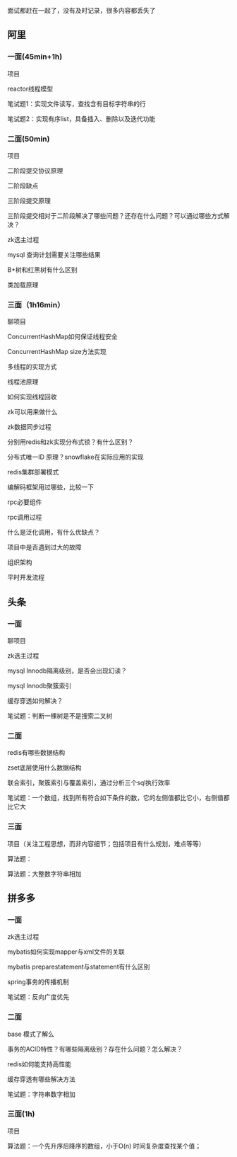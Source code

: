

面试都赶在一起了，没有及时记录，很多内容都丢失了





## 阿里

### 一面(45min+1h)

项目

reactor线程模型

笔试题1：实现文件读写，查找含有目标字符串的行

笔试题2：实现有序list，具备插入、删除以及迭代功能

### 二面(50min)

项目

二阶段提交协议原理

二阶段缺点

三阶段提交原理

三阶段提交相对于二阶段解决了哪些问题？还存在什么问题？可以通过哪些方式解决？

zk选主过程

mysql 查询计划需要关注哪些结果

B+树和红黑树有什么区别

类加载原理



### 三面（1h16min）

聊项目

ConcurrentHashMap如何保证线程安全

ConcurrentHashMap size方法实现

多线程的实现方式

线程池原理

如何实现线程回收

zk可以用来做什么

zk数据同步过程

分别用redis和zk实现分布式锁？有什么区别？

分布式唯一ID 原理？snowflake在实际应用的实现

redis集群部署模式

编解码框架用过哪些，比较一下

rpc必要组件

rpc调用过程

什么是泛化调用，有什么优缺点？

项目中是否遇到过大的故障

组织架构

平时开发流程

## 头条

### 一面

聊项目

zk选主过程

mysql Innodb隔离级别，是否会出现幻读？

mysql Innodb聚簇索引

缓存穿透如何解决？

笔试题：判断一棵树是不是搜索二叉树

### 二面

redis有哪些数据结构

zset底层使用什么数据结构

联合索引，聚簇索引与覆盖索引，通过分析三个sql执行效率

笔试题：一个数组，找到所有符合如下条件的数，它的左侧值都比它小，右侧值都比它大

### 三面

项目（关注工程思想，而非内容细节；包括项目有什么规划，难点等等）

算法题：

算法题：大整数字符串相加



## 拼多多

### 一面

zk选主过程

mybatis如何实现mapper与xml文件的关联

mybatis preparestatement与statement有什么区别

spring事务的传播机制

笔试题：反向广度优先

### 二面

base 模式了解么

事务的ACID特性？有哪些隔离级别？存在什么问题？怎么解决？

redis如何能支持高性能

缓存穿透有哪些解决方法

笔试题：字符串数字相加

### 三面(1h)

项目

算法题：一个先升序后降序的数组，小于O(n) 时间复杂度查找某个值；

